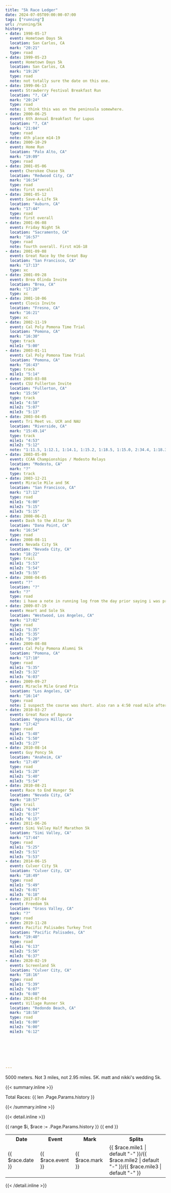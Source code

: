```yaml
---
title: "5k Race Ledger"
date: 2024-07-05T09:00:00-07:00
tags: ["running"]
url: /running/5k
history: 
- date: 1998-05-17
  event: Hometown Days 5k
  location: San Carlos, CA
  mark: "20:21"
  type: road
- date: 1999-05-23
  event: Hometown Days 5k
  location: San Carlos, CA
  mark: "19:26"
  type: road
  note: not totally sure the date on this one. 
- date: 1999-06-13
  event: Strawberry Festival Breakfast Run
  location: "?, CA"
  mark: "20:24"
  type: road
  note: i think this was on the peninsula somewhere.
- date: 2000-06-25
  event: 6th Annual Breakfast for Lupus
  location: "?, CA"
  mark: "21:04"
  type: road
  note: 4th place m14-19
- date: 2000-10-29
  event: Home Run
  location: "Palo Alto, CA"
  mark: "19:09"
  type: road
- date: 2001-05-06
  event: Cherokee Chase 5k
  location: "Redwood City, CA"
  mark: "16:54"
  type: road
  note: first overall
- date: 2001-05-12
  event: Save-A-Life 5k
  location: "Auburn, CA"
  mark: "17:44"
  type: road
  note: first overall
- date: 2001-06-08
  event: Friday Night 5k
  location: "Sacramento, CA"
  mark: "16:57"
  type: road
  note: fourth overall. First m16-18
- date: 2001-09-08
  event: Great Race by the Great Bay
  location: "San Francisco, CA"
  mark: "17:13"
  type: xc
- date: 2001-09-28
  event: Brea Olinda Invite
  location: "Brea, CA"
  mark: "17:20"
  type: xc
- date: 2001-10-06
  event: Clovis Invite
  location: "Fresno, CA"
  mark: "16:21"
  type: xc
- date: 2002-11-19
  event: Cal Poly Pomona Time Trial
  location: "Pomona, CA"
  mark: "16:30"
  type: track
  mile1: "5:00"
- date: 2003-01-11
  event: Cal Poly Pomona Time Trial
  location: "Pomona, CA"
  mark: "16:43"
  type: track
  mile1: "5:14"
- date: 2003-03-08
  event: CSU Fullerton Invite
  location: "Fullerton, CA"
  mark: "15:56"
  type: track
  mile1: "4:58"
  mile2: "5:07"
  mile3: "5:13"
- date: 2003-04-05
  event: Tri Meet vs. UCR and NAU
  location: "Riverside, CA"
  mark: "15:49.14"
  type: track
  mile1: "4:53"
  mile2: "5:12"
  note: "1:11.5, 1:12.1, 1:14.1, 1:15.2, 1:18.5, 1:15.0, 2:34.4, 1:18.3, 1:17.2, 3:12.3. 5th/12"
- date: 2003-05-09
  event: CCAA Championships / Modesto Relays
  location: "Modesto, CA"
  mark: "?"
  type: track
- date: 2003-12-21
  event: Miracle Mile and 5K
  location: "San Francisco, CA"
  mark: "17:12"
  type: road
  mile1: "6:00"
  mile2: "5:15"
  mile3: "5:15"
- date: 2008-06-21
  event: Dash to the Altar 5k
  location: "Dana Point, CA"
  mark: "16:54"
  type: road
- date: 2008-08-11
  event: Nevada City 5k
  location: "Nevada City, CA"
  mark: "18:22"
  type: trail
  mile1: "5:53"
  mile2: "5:54"
  mile3: "5:55"
- date: 2008-04-05
  event: "?"
  location: "?"
  mark: "?"
  type: road
  note: i have a note in running log from the day prior saying i was prepping for a 5k tomorrow.
- date: 2009-07-19
  event: Heart and Sole 5k
  location: "Westwood, Los Angeles, CA"
  mark: "17:02"
  type: road
  mile1: "5:35"
  mile2: "5:35"
  mile3: "5:20"
- date: 2009-08-08
  event: Cal Poly Pomona Alumni 5k
  location: "Pomona, CA"
  mark: "17:10"
  type: road
  mile1: "5:35"
  mile2: "5:32"
  mile3: "6:03"
- date: 2009-09-27
  event: Miracle Mile Grand Prix
  location: "Los Angeles, CA"
  mark: "16:14"
  type: road
  note: I suspect the course was short. also ran a 4:50 road mile after the 5k. 
- date: 2010-03-27
  event: Great Race of Agoura
  location: "Agoura Hills, CA"
  mark: "17:42"
  type: road
  mile1: "5:48"
  mile2: "5:50"
  mile3: "5:27"
- date: 2010-08-14
  event: Guy Poncy 5k
  location: "Anaheim, CA"
  mark: "17:49"
  type: road
  mile1: "5:28"
  mile2: "5:40"
  mile3: "5:54"
- date: 2010-08-21
  event: Race to End Hunger 5k
  location: "Nevada City, CA"
  mark: "18:57"
  type: trail
  mile1: "6:04"
  mile2: "6:17"
  mile3: "6:15"
- date: 2011-06-26
  event: Simi Valley Half Marathon 5k
  location: "Simi Valley, CA"
  mark: "17:44"
  type: road
  mile1: "5:25"
  mile2: "5:51"
  mile3: "5:53"
- date: 2014-06-15
  event: Culver City 5k
  location: "Culver City, CA"
  mark: "18:49"
  type: road
  mile1: "5:49"
  mile2: "6:01"
  mile3: "6:18"
- date: 2017-07-04
  event: Freedom 5k
  location: "Grass Valley, CA"
  mark: "?"
  type: road
- date: 2019-11-28
  event: Pacific Palisades Turkey Trot
  location: "Pacific Palisades, CA"
  mark: "19:40"
  type: road
  mile1: "6:13"
  mile2: "5:56"
  mile3: "6:37"
- date: 2020-02-19
  event: Screenland 5k
  location: "Culver City, CA"
  mark: "18:16"
  type: road
  mile1: "5:39"
  mile2: "6:07"
  mile3: "6:08"
- date: 2024-07-04
  event: Village Runner 5k
  location: "Redondo Beach, CA"
  mark: "18:58"
  type: road
  mile1: "6:00"
  mile2: "6:00"
  mile3: "6:12"







---
```

5000 meters. Not 3 miles, not 2.95 miles. 5K.
matt and nikki's wedding 5k. 

{{< summary.inline >}}
<p>Total Races: {{ len .Page.Params.history }}</p>
{{< /summary.inline >}}

<!--more-->

{{< detail.inline >}}

<table>
  <tr>
    <th>Date</th>
    <th>Event</th>
    <th>Mark</th>
    <th>Splits</th>
  </tr>
  {{ range $i, $race := .Page.Params.history }}
    <tr>
      <td>{{ $race.date }}</td>
      <td title="{{ $race.location }}">{{ $race.event }}</td>
      <td>{{ $race.mark }}</td>
      <td>{{ $race.mile1 | default "-" }}/{{ $race.mile2 | default "-" }}/{{ $race.mile3 | default "-" }}</td>
    </tr>
  {{ end }}


</table>
{{< /detail.inline >}}

